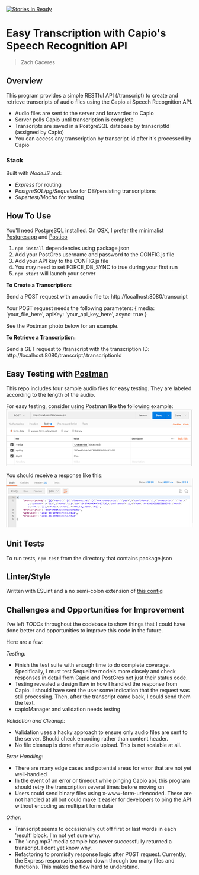[![Stories in Ready](https://badge.waffle.io/zcaceres/capio-api.png?label=ready&title=Ready)](https://waffle.io/zcaceres/capio-api?utm_source=badge)
# Easy Transcription with Capio's Speech Recognition API
> Zach Caceres

## Overview
This program provides a simple RESTful API (/transcript) to create and retrieve transcripts of audio files using the Capio.ai Speech Recognition API.

* Audio files are sent to the server and forwarded to Capio
* Server polls Capio until transcription is complete
* Transcripts are saved in a PostgreSQL database by transcriptId (assigned by Capio)
* You can access any transcription by transcript-id after it's processed by Capio

### Stack
Built with *NodeJS* and:
- *Express* for routing
- *PostgreSQL/pg/Sequelize* for DB/persisting transcriptions
- *Supertest/Mocha* for testing

## How To Use
You'll need [PostgreSQL](https://www.postgresql.org/download/) installed. On OSX, I prefer the minimalist [Postgresapp](https://postgresapp.com/) and [Postico](https://eggerapps.at/postico/)

1. ```npm install``` dependencies using package.json
2. Add your PostGres username and password to the CONFIG.js file
3. Add your API key to the CONFIG.js file
4. You may need to set FORCE_DB_SYNC to true during your first run
5. ```npm start``` will launch your server

**To Create a Transcription:**

Send a POST request with an audio file to: http://localhost:8080/transcript

Your POST request needs the following parameters: {
  media: 'your_file_here',
  apiKey: 'your_api_key_here',
  async: true
}

See the Postman photo below for an example.

**To Retrieve a Transcription:**

Send a GET request to /transcript with the transcription ID: http://localhost:8080/transcript/:transcriptionId

## Easy Testing with [Postman](https://www.getpostman.com/apps)
This repo includes four sample audio files for easy testing. They are labeled according to the length of the audio.

For easy testing, consider using Postman like the following example:
![postman](./meta/Postman-request.png)

You should receive a response like this:
![postman](./meta/Postman-response.png)

## Unit Tests
To run tests, ```npm test``` from the directory that contains package.json

## Linter/Style
Written with ESLint and a no semi-colon extension of [this config](https://www.npmjs.com/package/eslint-config-fullstack)

## Challenges and Opportunities for Improvement
I've left *TODOs* throughout the codebase to show things that I could have done better and opportunities to improve this code in  the future.

Here are a few:

*Testing:*
- Finish the test suite with enough time to do complete coverage. Specifically, I must test Sequelize models more closely and check responses in detail from Capio and PostGres not just their status code.
- Testing revealed a design flaw in how I handled the response from Capio. I should have sent the user some indication that the request was still processing. Then, after the transcript came back, I could send them the text.
- capioManager and validation needs testing

*Validation and Cleanup:*
- Validation uses a hacky approach to ensure only audio files are sent to the server. Should check encoding rather than content header.
- No file cleanup is done after audio upload. This is not scalable at all.

*Error Handling:*
- There are many edge cases and potential areas for error that are not yet well-handled
- In the event of an error or timeout while pinging Capio api, this program should retry the transcription several times before moving on
- Users could send binary files using x-www-form-urlencoded. These are not handled at all but could make it easier for developers to ping the API without encoding as multipart form data

*Other:*
- Transcript seems to occasionally cut off first or last words in each 'result' block. I'm not yet sure why.
- The 'long.mp3' media sample has never successfully returned a transcript. I dont yet know why.
- Refactoring to promisify response logic after POST request. Currently, the Express response is passed down through too many files and functions. This makes the flow hard to understand.
